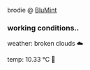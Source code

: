 brodie @ [BluMint](https://www.linkedin.com/company/blumint-io/)

<!--weather_start-->
### working conditions..

weather: broken clouds ☁️

temp: 10.33 °C 👕

<!--weather_end-->
